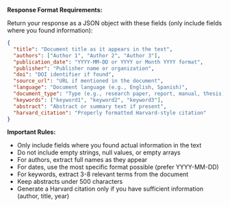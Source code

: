 **Response Format Requirements:**

Return your response as a JSON object with these fields (only include fields where you found information):

```json
{
  "title": "Document title as it appears in the text",
  "authors": ["Author 1", "Author 2", "Author 3"],
  "publication_date": "YYYY-MM-DD or YYYY or Month YYYY format",
  "publisher": "Publisher name or organization",
  "doi": "DOI identifier if found",
  "source_url": "URL if mentioned in the document",
  "language": "Document language (e.g., English, Spanish)",
  "document_type": "Type (e.g., research paper, report, manual, thesis)",
  "keywords": ["keyword1", "keyword2", "keyword3"],
  "abstract": "Abstract or summary text if present",
  "harvard_citation": "Properly formatted Harvard-style citation"
}
```

**Important Rules:**
- Only include fields where you found actual information in the text
- Do not include empty strings, null values, or empty arrays
- For authors, extract full names as they appear
- For dates, use the most specific format possible (prefer YYYY-MM-DD)
- For keywords, extract 3-8 relevant terms from the document
- Keep abstracts under 500 characters
- Generate a Harvard citation only if you have sufficient information (author, title, year)
